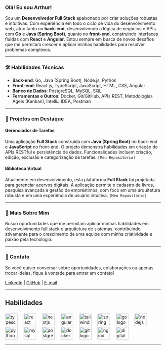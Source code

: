 ### Olá\! Eu sou Arthur\!

Sou um **Desenvolvedor Full Stack** apaixonado por criar soluções robustas e intuitivas. Com experiência em todo o ciclo de vida do desenvolvimento web, atuo tanto no **back-end**, desenvolvendo a lógica de negócios e APIs com **Go** e **Java (Spring Boot)**, quanto no **front-end**, construindo interfaces fluidas com **React** e **Angular**. Estou sempre em busca de novos desafios que me permitam crescer e aplicar minhas habilidades para resolver problemas complexos.

-----

### 🛠️ Habilidades Técnicas

  - **Back-end**: Go, Java (Spring Boot), Node.js, Python
  - **Front-end**: React.js, TypeScript, JavaScript, HTML, CSS, Angular
  - **Banco de Dados**: PostgreSQL, MySQL, SQL
  - **Ferramentas e Outros**: Docker, Git/GitHub, APIs REST, Metodologias Ágeis (Kanban), IntelliJ IDEA, Postman

-----

### 🚀 Projetos em Destaque

#### Gerenciador de Tarefas

Uma aplicação **Full Stack** construída com **Java (Spring Boot)** no back-end e **JavaScript** no front-end. O projeto demonstra habilidades em criação de APIs RESTful e persistência de dados. Funcionalidades incluem criação, edição, exclusão e categorização de tarefas.
`[Meu Repositório]`

#### Biblioteca Virtual

Atualmente em desenvolvimento, esta plataforma **Full Stack** foi projetada para gerenciar acervos digitais. A aplicação permite o cadastro de livros, pesquisa avançada e gestão de empréstimos, com foco em uma arquitetura robusta e em uma experiência de usuário intuitiva.
`[Meu Repositório]`

-----

### 🌱 Mais Sobre Mim

Busco oportunidades que me permitam aplicar minhas habilidades em desenvolvimento full stack e arquitetura de sistemas, contribuindo ativamente para o crescimento de uma equipe com minha criatividade e paixão pela tecnologia.

-----

### 🤝 Contato

Se você quiser conversar sobre oportunidades, colaborações ou apenas trocar ideias, fique à vontade para entrar em contato\!

[LinkedIn](https://www.linkedin.com/in/arthur-js) | [GitHub](https://github.com/ArthurJsph) | [E-mail](mailto:arthurjose.pn01@gmail.com)

-----

<h2 align="left"\>Habilidades</h2\>

### 

<div align="left">
  <img src="https://cdn.jsdelivr.net/gh/devicons/devicon/icons/typescript/typescript-original.svg" height="40" alt="typescript logo"  />
  <img width="12" />
  <img src="https://cdn.jsdelivr.net/gh/devicons/devicon/icons/react/react-original.svg" height="40" alt="react logo"  />
  <img width="12" />
  <img src="https://cdn.jsdelivr.net/gh/devicons/devicon/icons/nextjs/nextjs-original.svg" height="40" alt="nextjs logo"  />
  <img width="12" />
  <img src="https://cdn.jsdelivr.net/gh/devicons/devicon/icons/angularjs/angularjs-original.svg" height="40" alt="angularjs logo"  />
  <img width="12" />
  <img src="https://cdn.jsdelivr.net/gh/devicons/devicon/icons/tailwindcss/tailwindcss-original-wordmark.svg" height="40" alt="tailwindcss logo"  />
  <img width="12" />
  <img src="https://cdn.jsdelivr.net/gh/devicons/devicon/icons/spring/spring-original.svg" height="40" alt="spring logo"  />
  <img width="12" />
  <img src="https://cdn.jsdelivr.net/gh/devicons/devicon/icons/go/go-original.svg" height="40" alt="go logo"  />
  <img width="12" />
  <img src="https://cdn.jsdelivr.net/gh/devicons/devicon/icons/nodejs/nodejs-original.svg" height="40" alt="nodejs logo"  />
  <img width="12" />
  <img src="https://cdn.jsdelivr.net/gh/devicons/devicon/icons/python/python-original.svg" height="40" alt="python logo"  />
  <img width="12" />
  <img src="https://cdn.jsdelivr.net/gh/devicons/devicon/icons/mysql/mysql-original.svg" height="40" alt="mysql logo"  />
  <img width="12" />
  <img src="https://cdn.jsdelivr.net/gh/devicons/devicon/icons/postgresql/postgresql-original.svg" height="40" alt="postgresql logo"  />
  <img width="12" />
  <img src="https://cdn.jsdelivr.net/gh/devicons/devicon/icons/docker/docker-original.svg" height="40" alt="docker logo"  />
  <img width="12" />
  <img src="https://cdn.jsdelivr.net/gh/devicons/devicon/icons/git/git-original.svg" height="40" alt="git logo"  />
  <img width="12" />
  <img src="https://cdn.jsdelivr.net/gh/devicons/devicon/icons/nginx/nginx-original.svg" height="40" alt="nginx logo"  />
  <img width="12" />
  <img src="https://cdn.jsdelivr.net/gh/devicons/devicon/icons/digitalocean/digitalocean-original.svg" height="40" alt="digitalocean logo"  />
</div>

-----
